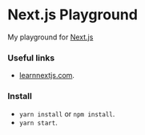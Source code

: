 # Next.js Playground

My playground for [Next.js](https://github.com/zeit/next.js/)

### Useful links
- [learnnextjs.com](https://learnnextjs.com/).

### Install
- `yarn install` or `npm install`.
- `yarn start`.
